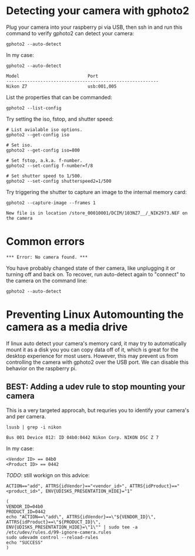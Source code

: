 Detecting your camera with gphoto2
==================================

Plug your camera into your raspberry pi via USB, then ssh in and run this command to
verify gphoto2 can detect your camera:

```
gphoto2 --auto-detect
```

In my case:
```
gphoto2 --auto-detect

Model                          Port
----------------------------------------------------------
Nikon Z7                       usb:001,005
```

List the properties that can be commanded:

```
gphoto2 --list-config
```

Try setting the iso, fstop, and shutter speed:

```
# List avialable iso options.
gphoto2 --get-config iso

# Set iso.
gphoto2 --get-config iso=800

# Set fstop, a.k.a. f-number.
gphoto2 --set-config f-number=f/8

# Set shutter speed to 1/500.
gphoto2 --set-config shutterspeed2=1/500
```

Try triggering the shutter to capture an image to the internal memory card:

```
gphoto2 --capture-image --frames 1

New file is in location /store_00010001/DCIM/103NZ7__/_NIK2973.NEF on the camera
```

Common errors
=============

```
*** Error: No camera found. ***
```

You have probably changed state of ther camera, like unplugging it or
turning off and back on.  To recover, run auto-detect again to "connect"
to the camera on the command line:

```
gphoto2 --auto-detect
```

Preventing Linux Automounting the camera as a media drive
=========================================================

If linux auto detect your camera's memory card, it may try to automatically
mount it as a disk you you can copy data off of it, which is great
for the desktop experience for most users.  However, this may prevent us
from controlling the camera with gphoto2 over the USB port.  We can
disable this behavior on the raspberry pi.

BEST: Adding a udev rule to stop mounting your camera
-----------------------------------------------------

This is a very targeted approcah, but requries you to identify your
camera's <Vendor ID> and <Product ID> per camera.

```
lsusb | grep -i nikon

Bus 001 Device 012: ID 04b0:0442 Nikon Corp. NIKON DSC Z 7
```
In my case:
```
<Vendor ID> == 04b0
<Product ID> == 0442
```

*TODO*: still workign on this advice:
```
ACTION=="add", ATTRS{idVendor}=="<vendor_id>", ATTRS{idProduct}=="<product_id>", ENV{UDISKS_PRESENTATION_HIDE}="1"

(
VENDOR_ID=04b0
PRODUCT_ID=0442
echo "ACTION==\"add\", ATTRS{idVendor}==\"${VENDOR_ID}\", ATTRS{idProduct}==\"${PRODUCT_ID}\", ENV{UDISKS_PRESENTATION_HIDE}=\"1\"" | sudo tee -a /etc/udev/rules.d/99-ignore-camera.rules
sudo udevadm control --reload-rules
echo "SUCCESS"
)
```
